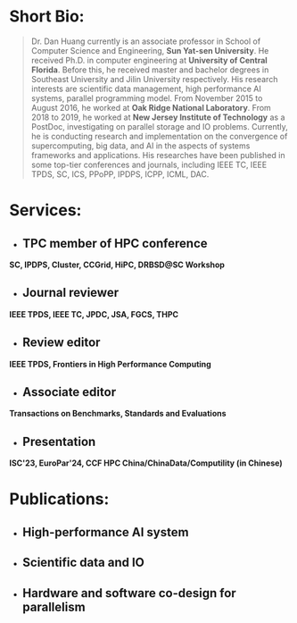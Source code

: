 
<p id="bio" />
  
# Short Bio:

>Dr. Dan Huang currently is an associate professor in School of Computer Science and Engineering, **Sun Yat-sen University**. He received Ph.D. in computer engineering at **University of Central Florida**. Before this, he received master and bachelor degrees in Southeast University and Jilin University respectively. His research interests are scientific data management, high performance AI systems, parallel programming model. From November 2015 to August 2016, he worked at **Oak Ridge National Laboratory**. From 2018 to 2019, he worked at **New Jersey Institute of Technology** as a PostDoc, investigating on parallel storage and IO problems. Currently, he is conducting research and implementation on the convergence of supercomputing, big data, and AI in the aspects of systems frameworks and applications. His researches have been published in some top-tier conferences and journals, including IEEE TC, IEEE TPDS, SC, ICS, PPoPP, IPDPS, ICPP, ICML, DAC.

<p id="services" />
  
# Services:

* ## TPC member of HPC conference
**SC, IPDPS, Cluster, CCGrid, HiPC, DRBSD@SC Workshop**

* ## Journal reviewer 
**IEEE TPDS, IEEE TC, JPDC, JSA, FGCS, THPC**

* ## Review editor
**IEEE TPDS, Frontiers in High Performance Computing**

* ## Associate editor
**Transactions on Benchmarks, Standards and Evaluations**

* ## Presentation
**ISC'23, EuroPar'24, CCF HPC China/ChinaData/Computility (in Chinese)**


<p id="publications" />

# Publications:

* ## High-performance AI system


* ## Scientific data and IO 


* ## Hardware and software co-design for parallelism






